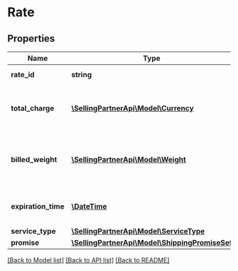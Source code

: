 # Rate

## Properties
Name | Type | Description | Notes
------------ | ------------- | ------------- | -------------
**rate_id** | **string** | An identifier for the rate. | [optional] 
**total_charge** | [**\SellingPartnerApi\Model\Currency**](Currency.md) | The total charge that will be billed for the rate. | [optional] 
**billed_weight** | [**\SellingPartnerApi\Model\Weight**](Weight.md) | The weight that was used to calculate the totalCharge. | [optional] 
**expiration_time** | [**\DateTime**](\DateTime.md) | The time after which the offering will expire. | [optional] 
**service_type** | [**\SellingPartnerApi\Model\ServiceType**](ServiceType.md) |  | [optional] 
**promise** | [**\SellingPartnerApi\Model\ShippingPromiseSet**](ShippingPromiseSet.md) |  | [optional] 

[[Back to Model list]](../README.md#documentation-for-models) [[Back to API list]](../README.md#documentation-for-api-endpoints) [[Back to README]](../README.md)


